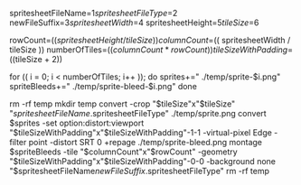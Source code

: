 spritesheetFileName=$1
spritesheetFileType=$2
newFileSuffix=$3
spritesheetWidth=$4
spritesheetHeight=$5
tileSize=$6
    
rowCount=$(( spritesheetHeight / tileSize ))
columnCount=$(( spritesheetWidth / tileSize ))
numberOfTiles=$(( columnCount * rowCount ))
tileSizeWithPadding=$((tileSize + 2))



for (( i = 0; i < numberOfTiles; i++ )); do
sprites+=" ./temp/sprite-$i.png"
spriteBleeds+=" ./temp/sprite-bleed-$i.png"
done
    
rm -rf temp
mkdir temp
convert -crop "$tileSize"x"$tileSize" "$spritesheetFileName.$spritesheetFileType" ./temp/sprite.png
convert $sprites -set option:distort:viewport "$tileSizeWithPadding"x"$tileSizeWithPadding"-1-1 -virtual-pixel Edge -filter point -distort SRT 0 +repage ./temp/sprite-bleed.png
montage $spriteBleeds -tile "$columnCount"x"$rowCount" -geometry "$tileSizeWithPadding"x"$tileSizeWithPadding"-0-0 -background none "$spritesheetFileName$newFileSuffix.$spritesheetFileType"
rm -rf temp 
       
   
